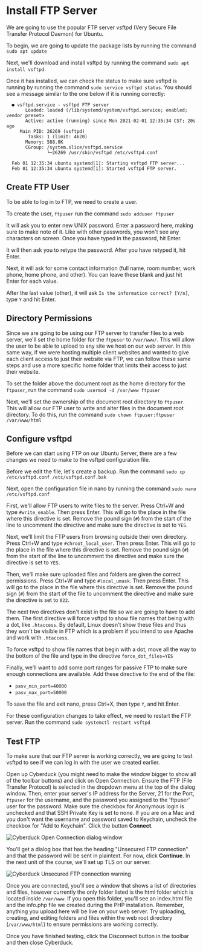 # Install FTP Server

We are going to use the popular FTP server vsftpd (Very Secure File Transfer Protocol Daemon) for Ubuntu.

To begin, we are going to update the package lists by running the command `sudo apt update`

Next, we'll download and install vsftpd by running the command `sudo apt install vsftpd`.

Once it has installed, we can check the status to make sure vsftpd is running by running the command `sudo service vsftpd status`.  You should see a message similar to the one below if it is running correctly:

```shell
  ● vsftpd.service - vsftpd FTP server
       Loaded: loaded (/lib/systemd/system/vsftpd.service; enabled; vendor preset>
       Active: active (running) since Mon 2021-02-01 12:35:34 CST; 20s ago
     Main PID: 26269 (vsftpd)
        Tasks: 1 (limit: 4620)
       Memory: 588.0K
       CGroup: /system.slice/vsftpd.service
               └─26269 /usr/sbin/vsftpd /etc/vsftpd.conf

  Feb 01 12:35:34 ubuntu systemd[1]: Starting vsftpd FTP server...
  Feb 01 12:35:34 ubuntu systemd[1]: Started vsftpd FTP server.
```

## Create FTP User

To be able to log in to FTP, we need to create a user.

To create the user, `ftpuser` run the command `sudo adduser ftpuser`

It will ask you to enter new UNIX password.  Enter a password here, making sure to make note of it.  Like with other passwords, you won't see any characters on screen.  Once you have typed in the password, hit Enter.

It will then ask you to retype the password.  After you have retyped it, hit Enter.

Next, it will ask for some contact information (full name, room number, work phone, home phone, and other). You can leave these blank and just hit Enter for each value.

After the last value (other), it will ask `Is the information correct? [Y/n]`, type `Y` and hit Enter.

## Directory Permissions

Since we are going to be using our FTP server to transfer files to a web server, we'll set the home folder for the `ftpuser` to `/var/www/`.  This will allow the user to be able to upload to any site we host on our web server.  In this same way, if we were hosting multiple client websites and wanted to give each client access to just their website via FTP, we can follow these same steps and use a more specific home folder that limits their access to just their website.

To set the folder above the document root as the home directory for the `ftpuser`, run the command `sudo usermod -d /var/www ftpuser`

Next, we'll set the ownership of the document root directory to `ftpuser`.  This will allow our FTP user to  write and alter files in the document root directory.  To do this, run the command `sudo chown ftpuser:ftpuser /var/www/html`

## Configure vsftpd

Before we can start using FTP on our Ubuntu Server, there are a few changes we need to make to the vsftpd configuration file.

Before we edit the file, let's create a backup.  Run the command `sudo cp /etc/vsftpd.conf /etc/vsftpd.conf.bak`

Next, open the configuration file in nano by running the command `sudo nano /etc/vsftpd.conf`

First, we'll allow FTP users to write files to the server. Press Ctrl+W and type `#write_enable`.  Then press Enter.  This will go to the place in the file where this directive is set.  Remove the pound sign (`#`) from the start of the line to uncomment the directive and make sure the directive is set to `YES`.

Next, we'll limit the FTP users from browsing outside their own directory.  Press Ctrl+W and type `#chroot_local_user`.  Then press Enter.  This will go to the place in the file where this directive is set.  Remove the pound sign (`#`) from the start of the line to uncomment the directive and make sure the directive is set to `YES`.

Then, we'll make sure uploaded files and folders are given the correct permissions. Press Ctrl+W and type `#local_umask`.  Then press Enter.  This will go to the place in the file where this directive is set.  Remove the pound sign (`#`) from the start of the file to uncomment the directive and make sure the directive is set to `022`.

The next two directives don't exist in the file so we are going to have to add them.  The first directive will force vsftpd to show file names that being with a dot, like `.htaccess`.  By default, Linux doesn't show these files and thus they won't be visible in FTP which is a problem if you intend to use Apache and work with `.htaccess`.

To force vsftpd to show file names that begin with a dot, move all the way to the bottom of the file and type in the directive `force_dot_files=YES`

Finally, we'll want to add some port ranges for passive FTP to make sure enough connections are available. Add these directive to the end of the file:  
  - `pasv_min_port=40000`  
  - `pasv_max_port=50000`

To save the file and exit nano, press Ctrl+X, then type `Y`, and hit Enter.

For these configuration changes to take effect, we need to restart the FTP server.  Run the command `sudo systemctl restart vsftpd`

## Test FTP

To make sure that our FTP server is working correctly, we are going to test vsftpd to see if we can log in with the user we created earlier.

Open up Cyberduck (you might need to make the window bigger to show all of the toolbar buttons) and click on Open Connection.  Ensure the FTP (File Transfer Protocol) is selected in the dropdown menu at the top of the dialog window.  Then, enter your server's IP address for the Server, 21 for the Port, `ftpuser` for the username, and the password you assigned to the 'ftpuser' user for the password.  Make sure the checkbox for Anonymous login is unchecked and that SSH Private Key is set to none.  If you are on a Mac and you don't want the username and password saved to Keychain, uncheck the checkbox for "Add to Keychain".  Click the button __Connect__.

![Cyberduck Open Connection dialog window](https://inspiringweb.org/vm_images/Cyberduck_open_connection_dialog.png)

You'll get a dialog box that has the heading "Unsecured FTP connection" and that the password will be sent in plaintext.  For now, click __Continue__.  In the next unit of the course, we'll set up TLS on our server.

![Cyberduck Unsecured FTP connection warning](https://inspiringweb.org/vm_images/Cyberduck_unsecured_ftp_connection_warning.png)

Once you are connected, you'll see a window that shows a list of directories and files, however currently the only folder listed is the html folder which is located inside `/var/www`.  If you open this folder, you'll see an index.html file and the info.php file we created during the PHP installation.  Remember, anything you upload here will be live on your web server.  Try uploading, creating, and editing folders and files within the web root directory (`/var/www/html`) to ensure permissions are working correctly.

Once you have finished testing, click the Disconnect button in the toolbar and then close Cyberduck.